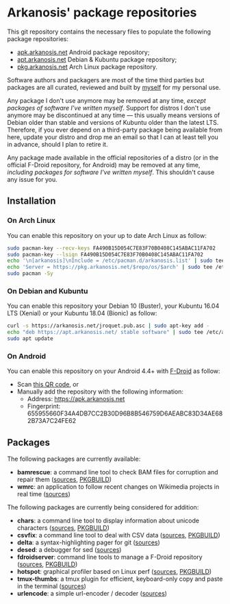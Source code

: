 # Arkanosis' package repositories

This git repository contains the necessary files to populate the following package repositories:
 * [apk.arkanosis.net](https://apk.arkanosis.net) Android package repository;
 * [apt.arkanosis.net](https://apt.arkanosis.net) Debian & Kubuntu package repository;
 * [pkg.arkanosis.net](https://pkg.arkanosis.net) Arch Linux package repository.

Software authors and packagers are most of the time third parties but packages are all curated, reviewed and built by [myself](https://arkanosis.net) for my personal use.

Any package I don't use anymore may be removed at any time, *except packages of software I've written myself*. Support for distros I don't use anymore may be discontinued at any time — this usually means versions of Debian older than stable and versions of Kubuntu older than the latest LTS. Therefore, if you ever depend on a third-party package being available from here, update your distro and drop me an email so that I can at least tell you in advance, should I plan to retire it.

Any package made available in the official repositories of a distro (or in the official F-Droid repository, for Android) may be removed at any time, *including packages for software I've written myself*. This shouldn't cause any issue for you.

## Installation

### On Arch Linux

You can enable this repository on your up to date Arch Linux as follow:

```sh
sudo pacman-key --recv-keys FA490B15D054C7E83F70B0408C145ABAC11FA702
sudo pacman-key --lsign FA490B15D054C7E83F70B0408C145ABAC11FA702
echo '\n[arkanosis]\nInclude = /etc/pacman.d/arkanosis.list' | sudo tee -a /etc/pacman.conf
echo 'Server = https://pkg.arkanosis.net/$repo/os/$arch' | sudo tee /etc/pacman.d/arkanosis.list
sudo pacman -Sy
```

### On Debian and Kubuntu

You can enable this repository your Debian 10 (Buster), your Kubuntu 16.04 LTS (Xenial) or your Kubuntu 18.04 (Bionic) as follow:

```sh
curl -s https://arkanosis.net/jroquet.pub.asc | sudo apt-key add -
echo "deb https://apt.arkanosis.net/ stable software" | sudo tee /etc/apt/sources.list.d/arkanosis.list
sudo apt update
```

### On Android

You can enable this repository on your Android 4.4+ with [F-Droid](https://f-droid.org/) as follow:
 * Scan [this QR code](https://apk.arkanosis.net/fdroid/qr.png), or
 * Manually add the repository with the following information:
   * Address: https://apk.arkanosis.net
   * Fingerprint: 655955660F34A4DB7CC2B30D96B8B546759D6AEABC83D34AE682B73A7C24FE62

## Packages

The following packages are currently available:
 * **bamrescue**: a command line tool to check BAM files for corruption and repair them ([sources](https://github.com/Arkanosis/bamrescue), [PKGBUILD](https://aur.archlinux.org/cgit/aur.git/tree/PKGBUILD?h=bamrescue))
 * **wmrc**: an application to follow recent changes on Wikimedia projects in real time ([sources](https://github.com/arkanosis/wmrc))

The following packages are currently being considered for addition:
 * **chars**: a command line tool to display information about unicode characters ([sources](https://github.com/antifuchs/chars), [PKGBUILD](https://aur.archlinux.org/cgit/aur.git/tree/PKGBUILD?h=chars))
 * **csvfix**: a command line tool to deal with CSV data ([sources](https://bitbucket.org/neilb/csvfix/src/default/), [PKGBUILD](https://aur.archlinux.org/cgit/aur.git/tree/PKGBUILD?h=csvfix))
 * **delta**: a syntax-highlighting pager for git ([sources](https://github.com/dandavison/delta))
 * **desed**: a debugger for sed ([sources](https://github.com/SoptikHa2/desed/))
 * **fdroidserver**: command line tools to manage a F-Droid repository ([sources](https://gitlab.com/fdroid/fdroidserver), [PKGBUILD](https://aur.archlinux.org/cgit/aur.git/tree/PKGBUILD?h=fdroidserver))
 * **hotspot**: graphical profiler based on Linux perf ([sources](https://github.com/KDAB/hotspot), [PKGBUILD](https://aur.archlinux.org/cgit/aur.git/tree/PKGBUILD?h=hotspot))
 * **tmux-thumbs**: a tmux plugin for efficient, keyboard-only copy and paste in the terminal ([sources](https://github.com/fcsonline/tmux-thumbs))
 * **urlencode**: a simple url-encoder / decoder ([sources](https://github.com/dead10ck/urlencode))
